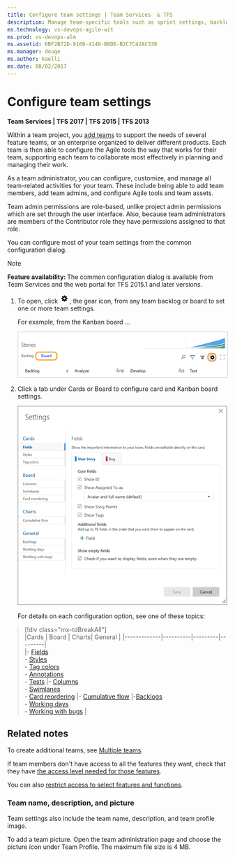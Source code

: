 ```yaml
---
title: Configure team settings | Team Services  & TFS 
description: Manage team-specific tools such as sprint settings, backlogs, Kanban boards, and more as well as add team administrators 
ms.technology: vs-devops-agile-wit
ms.prod: vs-devops-alm
ms.assetid: 6BF2B72D-9160-4140-B8DE-B2C7C42AC338  
ms.manager: douge
ms.author: kaelli
ms.date: 08/02/2017
---
```


# Configure team settings 

<b>Team Services | TFS 2017 | TFS 2015 | TFS 2013</b> 

<!--- Still needs work, versioning, and other team settings from the admin context, add something about something, team-specific widgets--> 

<a id="team-settings"></a>

Within a team project, you [add teams](multiple-teams.md) to support the needs of several feature teams, or an enterprise organized to deliver different products. Each team is then able to configure the Agile tools the way that works for their team, supporting each team to collaborate most effectively in planning and managing their work.  

As a team administrator, you can configure, customize, and manage all team-related activities for your team. These include being able to add team members, add team admins, and configure Agile tools and team assets. 

Team admin permissions are role-based, unlike project admin permissions which are set through the user interface. Also, because team administrators are members of the Contributor role they have permissions assigned to that role.  

You can configure most of your team settings from the common configuration dialog. 

>[!NOTE]
><b>Feature availability: </b>The common configuration dialog is available from Team Services and the web portal for TFS 2015.1 and later versions.  

1. To open, click ![gear icon](../_img/icons/team-settings-gear-icon.png), the gear icon, from any team backlog or board to set one or more team settings.  

	For example, from the Kanban board ...  

	<img src="../customize/_img/kanban-card-customize-open-settings.png" alt="Kanban board, open common configuration settings" style="border: 1px solid #CCCCCC;" /><br/>  

2. Click a tab under Cards or Board to configure card and Kanban board settings.  

	![Common configuration dialog team settings](_img/manage-team-assets-common-configuration-dialog.png)

	For details on each configuration option, see one of these topics:  


> [!div class="mx-tdBreakAll"]  
> |Cards  | Board  | Charts|  General  | 
> |-------------|----------|---------|---------|   
> |- [Fields](../customize/customize-cards.md)<br/>- [Styles](../customize/customize-cards.md#style-rule)<br/>- [Tag colors](../customize/customize-cards.md#color-tags)<br/>- [Annotations](../customize/customize-cards.md#annotations)<br/>- [Tests](../customize/customize-cards.md#tests) |- [Columns](../kanban/add-columns.md)<br/>- [Swimlanes](../kanban/expedite-work.md)<br/>- [Card reordering](../customize/reorder-cards.md) |- [Cumulative flow](../../report/guidance/cumulative-flow.md#configure) |-[Backlogs](../customize/select-backlog-navigation-levels.md)<br/>- [Working days](../kanban/expedite-work.md)<br/>- [Working with bugs](../customize/show-bugs-on-backlog.md) |


## Related notes 

To create additional teams, see [Multiple teams](multiple-teams.md).  

If team members don't have access to all the features they want, check that they have [the access level needed for those features](../connect/change-access-levels.md).  

You can also [restrict access to select features and functions](../../setup-admin/restrict-access-tfs.md).


### Team name, description, and picture

Team settings also include the team name, description, and team profile image.  

To add a team picture. Open the team administration page and choose the picture icon under Team Profile. The maximum file size is 4 MB. 




